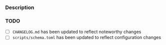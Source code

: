 ### Description

<!--
Describe your changes. Please provide a thoughtful description
that respects the time of your reviewers.

Include any "Closes #123" or "Ref #123" statements.
-->

### TODO

- [ ] `CHANGELOG.md` has been updated to reflect noteworthy changes
- [ ] `scripts/schema.toml` has been updated to reflect configuration changes